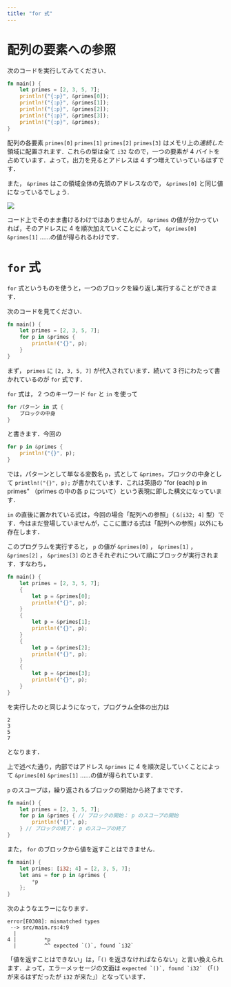 ```yaml
---
title: "for 式"
---
```

# 配列の要素への参照
次のコードを実行してみてください．
```rust
fn main() {
    let primes = [2, 3, 5, 7];
    println!("{:p}", &primes[0]);
    println!("{:p}", &primes[1]);
    println!("{:p}", &primes[2]);
    println!("{:p}", &primes[3]);
    println!("{:p}", &primes);
}
```
配列の各要素 `primes[0]` `primes[1]` `primes[2]` `primes[3]` はメモリ上の*連続した*領域に配置されます．これらの型は全て `i32` なので，一つの要素が 4 バイトを占めています．よって，出力を見るとアドレスは 4 ずつ増えていっているはずです．

また， `&primes` はこの領域全体の先頭のアドレスなので， `&primes[0]` と同じ値になっているでしょう．

![](https://storage.googleapis.com/zenn-user-upload/06mhncj0v2i510yl1170n1jz8x03)

コード上でそのまま書けるわけではありませんが， `&primes` の値が分かっていれば，そのアドレスに 4 を順次加えていくことによって， `&primes[0]` `&primes[1]` ……の値が得られるわけです．
# `for` 式
`for` 式というものを使うと，一つのブロックを繰り返し実行することができます．

次のコードを見てください．
```rust
fn main() {
    let primes = [2, 3, 5, 7];
    for p in &primes {
        println!("{}", p);
    }
}
```
まず， `primes` に `[2, 3, 5, 7]` が代入されています．続いて 3 行にわたって書かれているのが `for` 式です．

`for` 式は， 2 つのキーワード `for` と `in` を使って
```rust
for パターン in 式 {
    ブロックの中身
}
```
と書きます．今回の
```rust
for p in &primes {
    println!("{}", p);
}
```
では，パターンとして単なる変数名 `p`，式として `&primes`，ブロックの中身として `println!("{}", p);` が書かれています．これは英語の "for (each) p in primes" （primes の中の各 p について）という表現に即した構文になっています．

`in` の直後に置かれている式は，今回の場合「配列への参照」（ `&[i32; 4]` 型）です．今はまだ登場していませんが，ここに置ける式は「配列への参照」以外にも存在します．

このプログラムを実行すると， `p` の値が `&primes[0]` ， `&primes[1]` ， `&primes[2]` ， `&primes[3]` のときそれぞれについて順にブロックが実行されます．すなわち，
```rust
fn main() {
    let primes = [2, 3, 5, 7];
    {
        let p = &primes[0];
        println!("{}", p);
    }
    {
        let p = &primes[1];
        println!("{}", p);
    }
    {
        let p = &primes[2];
        println!("{}", p);
    }
    {
        let p = &primes[3];
        println!("{}", p);
    }
}
```
を実行したのと同じようになって，プログラム全体の出力は
```
2
3
5
7
```
となります．

上で述べた通り，内部ではアドレス `&primes` に 4 を順次足していくことによって `&primes[0]` `&primes[1]` ……の値が得られています．

`p` のスコープは，繰り返されるブロックの開始から終了までです．
```rust
fn main() {
    let primes = [2, 3, 5, 7];
    for p in &primes { // ブロックの開始： p のスコープの開始
        println!("{}", p);
    } // ブロックの終了： p のスコープの終了
}
```

また， `for` のブロックから値を返すことはできません．
```rust
fn main() {
    let primes: [i32; 4] = [2, 3, 5, 7];
    let ans = for p in &primes {
        *p
    };
}
```
次のようなエラーになります．
```
error[E0308]: mismatched types
 --> src/main.rs:4:9
  |
4 |         *p
  |         ^^ expected `()`, found `i32`
```
「値を返すことはできない」は，「`()` を返さなければならない」と言い換えられます．よって，エラーメッセージの文面は `` expected `()`, found `i32` `` （「`()` が来るはずだったが `i32` が来た」）となっています．

